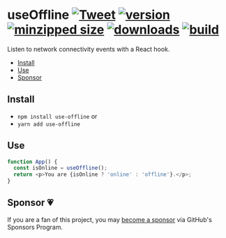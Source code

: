 # useOffline [![Tweet](https://img.shields.io/twitter/url/http/shields.io.svg?style=social)](https://twitter.com/intent/tweet?text=Listen%20to%20network%20connectivity%20events%20with%20a%20React%20hook.&url=https://github.com/CharlesStover/use-offline&via=CharlesStover&hashtags=react,reactjs,javascript,typescript,webdev,webdevelopment) [![version](https://img.shields.io/npm/v/use-offline.svg)](https://www.npmjs.com/package/use-offline) [![minzipped size](https://img.shields.io/bundlephobia/minzip/use-offline.svg)](https://www.npmjs.com/package/use-offline) [![downloads](https://img.shields.io/npm/dt/use-offline.svg)](https://www.npmjs.com/package/use-offline) [![build](https://api.travis-ci.com/CharlesStover/use-offline.svg)](https://travis-ci.com/CharlesStover/use-offline/)

Listen to network connectivity events with a React hook.

- [Install](#install)
- [Use](#use)
- [Sponsor](#sponsor)

## Install

- `npm install use-offline` or
- `yarn add use-offline`

## Use

```javascript
function App() {
  const isOnline = useOffline();
  return <p>You are {isOnline ? 'online' : 'offline'}.</p>;
}
```

## Sponsor 💗

If you are a fan of this project, you may
[become a sponsor](https://github.com/sponsors/CharlesStover)
via GitHub's Sponsors Program.
